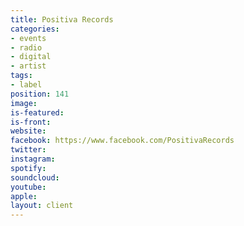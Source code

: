 ```yaml
---
title: Positiva Records
categories:
- events
- radio
- digital
- artist
tags:
- label
position: 141
image: 
is-featured: 
is-front: 
website: 
facebook: https://www.facebook.com/PositivaRecords
twitter: 
instagram: 
spotify: 
soundcloud: 
youtube: 
apple: 
layout: client
---
```


